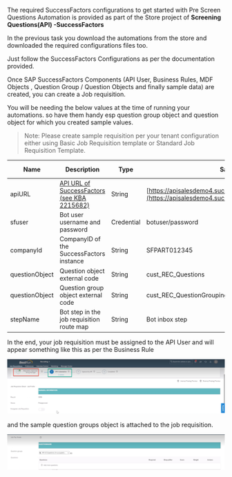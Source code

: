 The required SuccessFactors configurations to get started with Pre Screen Questions Automation is provided as part of the Store project of **Screening Questions(API) -SuccessFactors** 

In the previous task you download the automations from the store and downloaded the required configurations files too.

Just follow the SuccessFactors Configurations as per the documentation provided.

Once SAP SuccessFactors Components (API User, Business Rules, MDF Objects , Question Group / Question Objects and finally sample data) are created, you can create a Job requisition. 

You will be needing the below values at the time of running your automations. so have them handy esp question group object and question object for which you created sample values. 

>Note:
>Please create sample requisition per your tenant configuration either using Basic Job Requisition template or Standard Job Requisition Template. 


Name | Description | Type | Sample | is it Mandatory?
------------ | ------------ | ------------ | ------------| ------------
apiURL| [API URL of SuccessFactors (see KBA 2215682)](https://userapps.support.sap.com/sap/support/knowledge/en/2215682) |String | [https://apisalesdemo4.successfactors.com:443/odata/v2](https://apisalesdemo4.successfactors.com/odata/v2)| Required
sfuser| Bot user username and password |Credential | botuser/password| Required
companyId| CompanyID of the SuccessFactors instance |String | SFPART012345| Required
questionObject| Question object external code |String | cust_REC_Questions| Required
questionObject| Question group object external code |String | cust_REC_QuestionGrouping| Required
stepName| Bot step in the job requisition route map |String | Bot inbox step| Required

In the end, your job requisition must be assigned to the API User and will appear something like this as per the Business Rule

![Job Requisition State!](../99_Images/JobRequisitionState.png)

and the sample question groups object is attached to the job requisition.

![Questions Group!](../99_Images/QuestionsGroup.png)